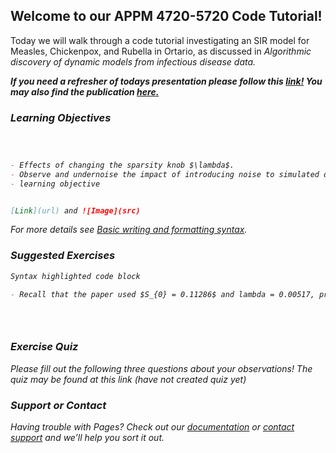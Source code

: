 ## Welcome to our APPM 4720-5720 Code Tutorial!

Today we will walk through a code tutorial investigating an SIR model for Measles, Chickenpox, and Rubella in Ortario, as discussed in <em>Algorithmic discovery of dynamic models from infectious disease data. <em>

**If you need a refresher of todays presentation please follow this [link!](https://docs.google.com/presentation/d/1GRg98F1XywcRTaKcQUPaYT0xAZytR4CvTtMcDWtW5C8/edit?usp=sharing) You may also find the publication [here.](https://doi.org/10.1038/s41598-020-63877-w)**


### Learning Objectives

```markdown


   
- Effects of changing the sparsity knob $\lambda$.
- Observe and undernoise the impact of introducing noise to simulated data and the impacts on the SINDy outputs. 
- learning objective


[Link](url) and ![Image](src)
```

For more details see [Basic writing and formatting syntax](https://docs.github.com/en/github/writing-on-github/getting-started-with-writing-and-formatting-on-github/basic-writing-and-formatting-syntax).
   
### Suggested Exercises
   
```markdown
Syntax highlighted code block

- Recall that the paper used $S_{0} = 0.11286$ and lambda = 0.00517, provided in code file x in line y. Change these values and observe the difference.


   
```

### Exercise Quiz
   Please fill out the following three questions about your observations!
   The quiz may be found at this link (have not created quiz yet)
   
   
   
   
### Support or Contact

Having trouble with Pages? Check out our [documentation](https://docs.github.com/categories/github-pages-basics/) or [contact support](https://support.github.com/contact) and we’ll help you sort it out.
